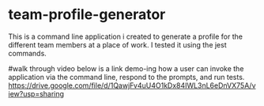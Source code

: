 # team-profile-generator
This is a command line application i created to generate a profile for the different team members at a place of work. I tested it using the jest commands. 

#walk through video
below is a link demo-ing how a user can invoke the application via the command line, respond to the prompts, and run tests.
https://drive.google.com/file/d/1QawjFv4uU4O1kDx84IWL3nL6eDnVX75A/view?usp=sharing

